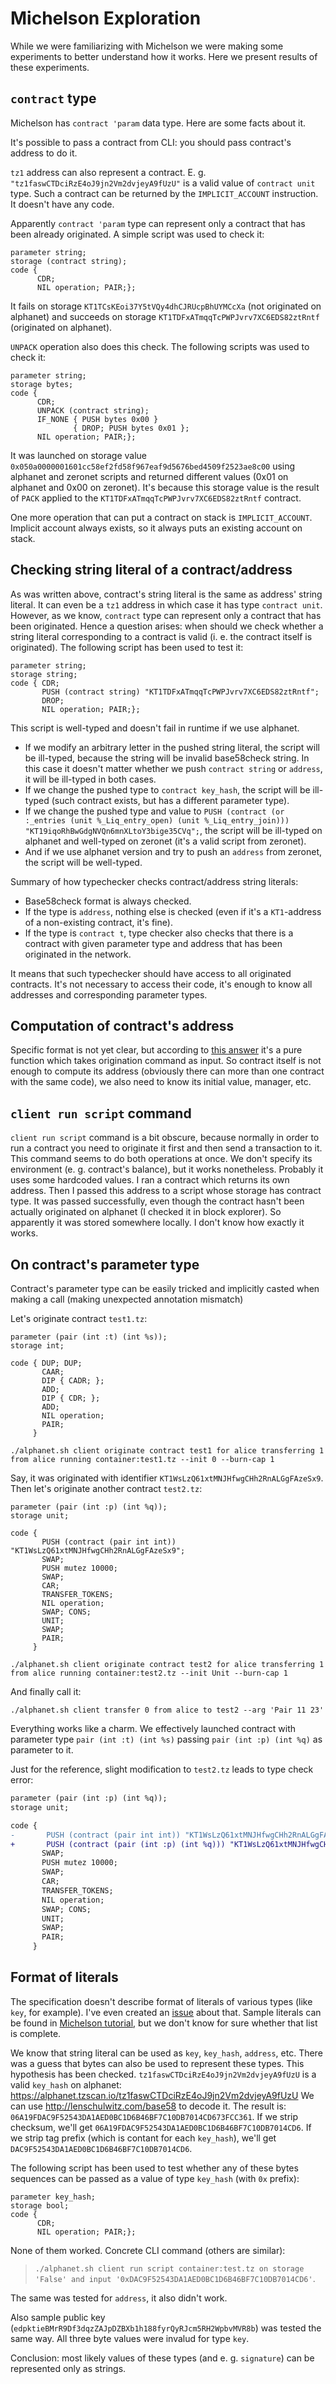 # Michelson Exploration

While we were familiarizing with Michelson we were making some experiments to better understand how it works.
Here we present results of these experiments.


## `contract` type

Michelson has `contract 'param` data type.
Here are some facts about it.

It's possible to pass a contract from CLI: you should pass contract's address to do it.

`tz1` address can also represent a contract.
E. g. `"tz1faswCTDciRzE4oJ9jn2Vm2dvjeyA9fUzU"` is a valid value of `contract unit` type.
Such a contract can be returned by the `IMPLICIT_ACCOUNT` instruction.
It doesn't have any code.

Apparently `contract 'param` type can represent only a contract that has been already originated.
A simple script was used to check it:

```
parameter string;
storage (contract string);
code {
      CDR;
      NIL operation; PAIR;};
```

It fails on storage `KT1TCsKEoi37Y5tVQy4dhCJRUcpBhUYMCcXa` (not originated on alphanet) and succeeds on storage `KT1TDFxATmqqTcPWPJvrv7XC6EDS82ztRntf` (originated on alphanet).

`UNPACK` operation also does this check.
The following scripts was used to check it:

```
parameter string;
storage bytes;
code {
      CDR;
      UNPACK (contract string);
      IF_NONE { PUSH bytes 0x00 }
              { DROP; PUSH bytes 0x01 };
      NIL operation; PAIR;};
```

It was launched on storage value `0x050a0000001601cc58ef2fd58f967eaf9d5676bed4509f2523ae8c00` using alphanet and zeronet scripts and returned different values (0x01 on alphanet and 0x00 on zeronet).
It's because this storage value is the result of `PACK` applied to the `KT1TDFxATmqqTcPWPJvrv7XC6EDS82ztRntf` contract.

One more operation that can put a contract on stack is `IMPLICIT_ACCOUNT`.
Implicit account always exists, so it always puts an existing account on stack.

## Checking string literal of a contract/address

As was written above, contract's string literal is the same as address' string literal.
It can even be a `tz1` address in which case it has type `contract unit`.
However, as we know, `contract` type can represent only a contract that has been originated.
Hence a question arises: when should we check whether a string literal corresponding to a contract is valid (i. e. the contract itself is originated).
The following script has been used to test it:

```
parameter string;
storage string;
code { CDR;
       PUSH (contract string) "KT1TDFxATmqqTcPWPJvrv7XC6EDS82ztRntf";
       DROP;
       NIL operation; PAIR;};
```

This script is well-typed and doesn't fail in runtime if we use alphanet.
* If we modify an arbitrary letter in the pushed string literal, the script will be ill-typed, because the string will be invalid base58check string. In this case it doesn't matter whether we push `contract string` or `address`, it will be ill-typed in both cases.
* If we change the pushed type to `contract key_hash`, the script will be ill-typed (such contract exists, but has a different parameter type).
* If we change the pushed type and value to `PUSH (contract (or :_entries (unit %_Liq_entry_open) (unit %_Liq_entry_join))) "KT19iqoRhBwGdgNVQn6mnXLtoY3bige35CVq";`, the script will be ill-typed on alphanet and well-typed on zeronet (it's a valid script from zeronet).
* And if we use alphanet version and try to push an `address` from zeronet, the script will be well-typed.

Summary of how typechecker checks contract/address string literals:
* Base58check format is always checked.
* If the type is `address`, nothing else is checked (even if it's a `KT1`-address of a non-existing contract, it's fine).
* If the type is `contract t`, type checker also checks that there is a contract with given parameter type and address that has been originated in the network.

It means that such typechecker should have access to all originated contracts.
It's not necessary to access their code, it's enough to know all addresses and corresponding parameter types.

## Computation of contract's address

Specific format is not yet clear, but according to [this answer](https://tezos.stackexchange.com/a/361/342) it's a pure function which takes origination command as input.
So contract itself is not enough to compute its address (obviously there can more than one contract with the same code), we also need to know its initial value, manager, etc.

## `client run script` command

`client run script` command is a bit obscure, because normally in order to run a contract you need to originate it first and then send a transaction to it.
This command seems to do both operations at once. We don't specify its environment (e. g. contract's balance), but it works nonetheless.
Probably it uses some hardcoded values.
I ran a contract which returns its own address.
Then I passed this address to a script whose storage has contract type.
It was passed successfully, even though the contract hasn't been actually originated on alphanet (I checked it in block explorer).
So apparently it was stored somewhere locally.
I don't know how exactly it works.

## On contract's parameter type

Contract's parameter type can be easily tricked and implicitly casted when making a call (making unexpected annotation mismatch)

Let's originate contract `test1.tz`:

```
parameter (pair (int :t) (int %s));
storage int;

code { DUP; DUP;
       CAAR;
       DIP { CADR; };
       ADD;
       DIP { CDR; };
       ADD;
       NIL operation;
       PAIR;
     }
```

```
./alphanet.sh client originate contract test1 for alice transferring 1 from alice running container:test1.tz --init 0 --burn-cap 1
```

Say, it was originated with identifier `KT1WsLzQ61xtMNJHfwgCHh2RnALGgFAzeSx9`.
Then let's originate another contract `test2.tz`:

```
parameter (pair (int :p) (int %q));
storage unit;

code {
       PUSH (contract (pair int int)) "KT1WsLzQ61xtMNJHfwgCHh2RnALGgFAzeSx9";
       SWAP;
       PUSH mutez 10000;
       SWAP;
       CAR;
       TRANSFER_TOKENS;
       NIL operation;
       SWAP; CONS;
       UNIT;
       SWAP;
       PAIR;
     }
```

```
./alphanet.sh client originate contract test2 for alice transferring 1 from alice running container:test2.tz --init Unit --burn-cap 1
```

And finally call it:

```
./alphanet.sh client transfer 0 from alice to test2 --arg 'Pair 11 23'
```

Everything works like a charm.
We effectively launched contract with parameter type `pair (int :t) (int %s)` passing `pair (int :p) (int %q)` as parameter to it.

Just for the reference, slight modification to `test2.tz` leads to type check error:

```diff
parameter (pair (int :p) (int %q));
storage unit;

code {
-       PUSH (contract (pair int int)) "KT1WsLzQ61xtMNJHfwgCHh2RnALGgFAzeSx9";
+       PUSH (contract (pair (int :p) (int %q))) "KT1WsLzQ61xtMNJHfwgCHh2RnALGgFAzeSx9";
       SWAP;
       PUSH mutez 10000;
       SWAP;
       CAR;
       TRANSFER_TOKENS;
       NIL operation;
       SWAP; CONS;
       UNIT;
       SWAP;
       PAIR;
     }
```

## Format of literals

The specification doesn't describe format of literals of various types (like `key`, for example).
I've even created an [issue](https://gitlab.com/tezos/tezos/issues/479) about that.
Sample literals can be found in [Michelson tutorial](https://gitlab.com/camlcase-dev/michelson-tutorial/tree/master/01#appendix-a-michelson-data-literal-format), but we don't know for sure whether that list is complete.

We know that string literal can be used as `key`, `key_hash`, `address`, etc.
There was a guess that bytes can also be used to represent these types.
This hypothesis has been checked.
`tz1faswCTDciRzE4oJ9jn2Vm2dvjeyA9fUzU` is a valid `key_hash` on alphanet: https://alphanet.tzscan.io/tz1faswCTDciRzE4oJ9jn2Vm2dvjeyA9fUzU
We can use http://lenschulwitz.com/base58 to decode it.
The result is: `06A19FDAC9F52543DA1AED0BC1D6B46BF7C10DB7014CD673FCC361`.
If we strip checksum, we'll get `06A19FDAC9F52543DA1AED0BC1D6B46BF7C10DB7014CD6`.
If we strip tag prefix (which is contant for each `key_hash`), we'll get `DAC9F52543DA1AED0BC1D6B46BF7C10DB7014CD6`.

The following script has been used to test whether any of these bytes sequences can be passed as a value of type `key_hash` (with `0x` prefix):
```
parameter key_hash;
storage bool;
code {
      CDR;
      NIL operation; PAIR;};
```

None of them worked.
Concrete CLI command (others are similar):

> `./alphanet.sh client run script container:test.tz on storage 'False' and input '0xDAC9F52543DA1AED0BC1D6B46BF7C10DB7014CD6'`.

The same was tested for `address`, it also didn't work.

Also sample public key (`edpktieBMrR9Df3dqzZAJpDZBXb1h188fyrQyRJcm5RH2WpbvMVR8b`) was tested the same way.
All three byte values were invalud for type `key`.

Conclusion: most likely values of these types (and e. g. `signature`) can be represented only as strings.
